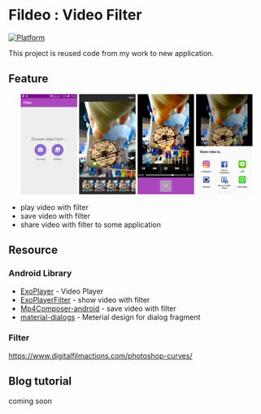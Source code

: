 # Fildeo : Video Filter

[![Platform](https://img.shields.io/badge/platform-android-green.svg)](http://developer.android.com/index.html)

This project is reused code from my work to new application.

## Feature

<p align="center">
<img src="screencapture/01_main.png" width="22%">
<img src="screencapture/02_filter.png" width="22%">
<img src="screencapture/03_share.png" width="22%">
<img src="screencapture/04_share.png" width="22%">
</p>

- play video with filter
- save video with filter
- share video with filter to some application

## Resource

### Android Library
* [ExoPlayer](https://github.com/google/ExoPlayer) - Video Player
* [ExoPlayerFilter](https://github.com/MasayukiSuda/ExoPlayerFilter) - show video with filter
* [Mp4Composer-android](https://github.com/MasayukiSuda/Mp4Composer-android) - save video with filter
* [material-dialogs](https://github.com/afollestad/material-dialogs) - Meterial design for dialog fragment

### Filter
https://www.digitalfilmactions.com/photoshop-curves/

## Blog tutorial
coming soon
